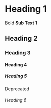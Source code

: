 # Heading 1
Bold **Sub Text 1**
## Heading 2
### Heading 3
#### Heading 4
##### Heading 5
~~Deprecated~~
###### Heading 6
